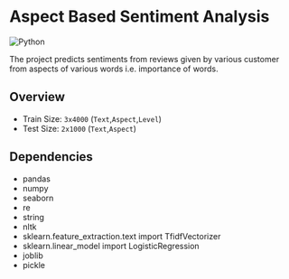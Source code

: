 # Aspect Based Sentiment Analysis

![Python](https://img.shields.io/badge/Python%20-Python%203.9.1-yellowgreen?style=for-the-badge&logo=python)

The project predicts sentiments from reviews given by various customer from aspects of various words i.e. importance of words.

## Overview

- Train Size: `3x4000` (`Text`,`Aspect`,`Level`)
- Test Size: `2x1000` (`Text`,`Aspect`)

## Dependencies

- pandas
- numpy
- seaborn
- re
- string
- nltk
- sklearn.feature_extraction.text import TfidfVectorizer
- sklearn.linear_model import LogisticRegression
- joblib
- pickle
